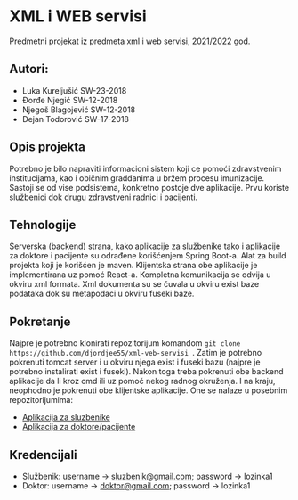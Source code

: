 # XML i WEB servisi
Predmetni projekat iz predmeta xml i web servisi, 2021/2022 god.

## Autori:
  * Luka Kureljušić SW-23-2018
  * Đorđe Njegić SW-12-2018
  * Njegoš Blagojević SW-12-2018
  * Dejan Todorović SW-17-2018

## Opis projekta

Potrebno je bilo napraviti informacioni sistem koji ce pomoći zdravstvenim institucijama, kao i običnim gradđanima u bržem procesu imunizacije. 
Sastoji se od vise podsistema, konkretno postoje dve aplikacije.
Prvu koriste službenici dok drugu zdravstveni radnici i pacijenti.

## Tehnologije

Serverska (backend) strana, kako aplikacije za službenike tako i aplikacije za doktore i pacijente su odrađene korišćenjem Spring Boot-a.
Alat za build projekta koji je korišćen je maven.
Klijentska strana obe aplikacije je implementirana uz pomoć React-a. Kompletna komunikacija se odvija u okviru xml formata.
Xml dokumenta su se čuvala u okviru exist baze podataka dok su metapodaci u okviru fuseki baze.

## Pokretanje

Najpre je potrebno klonirati repozitorijum komandom ```git clone https://github.com/djordjee55/xml-veb-servisi ```.
Zatim je potrebno pokrenuti tomcat server i u okviru njega exist i fuseki bazu (najpre je potrebno instalirati exist i fuseki).
Nakon toga treba pokrenuti obe backend aplikacije da li kroz cmd ili uz pomoć nekog radnog okruženja.
I na kraju, neophodno je pokrenuti obe klijentske aplikacije. 
One se nalaze u posebnim repozitorijumima:
  * [Aplikacija za sluzbenike](https://github.com/Lule99/manager-front)
  * [Aplikacija za doktore/pacijente](https://github.com/Lule99/vaccination-users-front)
  
## Kredencijali
 
  * Službenik: username -> sluzbenik@gmail.com; password -> lozinka1
  * Doktor: username -> doktor@gmail.com; password -> lozinka1
